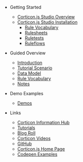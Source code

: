 - Getting Started
  - [Corticon.js Studio Overview](README.md)
  - [Corticon.js Studio Installation](Getting-Started/Installation.md)
    - [Rule Vocabulary](Getting-Started/Vocabulary.md)
    - [Rulesheets](Getting-Started/Rulesheets.md)
    - [Ruletests](Getting-Started/Ruletests.md)
    - [Ruleflows](Getting-Started/Ruleflows.md)

- Guided Overview
  - [Introduction](Authoring-the-Rules/Rule-Modeling-Intro.md)
  - [Tutorial Scenario](Authoring-the-Rules/Tutorial-Intro.md)
  - [Data Model](Authoring-the-Rules/Data-Model.md)
  - [Rule Vocabulary](Authoring-the-Rules/Tutorial-Vocabulary.md)
  - [Notes](Authoring-the-Rules/Dynamic-Form-Rules-Notes.md)
  
- Demo Examples
  - [Demos](Demos/README.md)
    
- Links
  - [Corticon Information Hub](https://docs.progress.com/category/corticon-information-hub)
  - [Tutorials](https://www.progress.com/corticon/corticon-learning-center)
  - [Blog Roll](https://www.progress.com/blogs/cognitive-services)
  - [Corticon Videos](https://docs.progress.com/category/corticon-videos)
  - [GitHub](https://github.com/corticon/)
  - [Corticon.js Home Page](https://www.progress.com/corticon-js)
  - [Codepen Examples](https://codepen.io/collection/KpMRLe)
